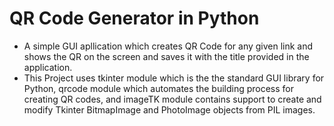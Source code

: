 # QR Code Generator in Python
- A simple GUI apllication which creates QR Code for any given link and shows the QR on the screen and saves it with the title provided in the application.
- This Project uses tkinter module which is the the standard GUI library for Python, qrcode module which automates the building process for creating QR codes, and imageTK module contains support to create and modify Tkinter BitmapImage and PhotoImage objects from PIL images.
